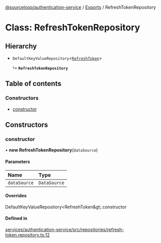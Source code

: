 [@sourceloop/authentication-service](../README.md) / [Exports](../modules.md) / RefreshTokenRepository

# Class: RefreshTokenRepository

## Hierarchy

- `DefaultKeyValueRepository`<[`RefreshToken`](RefreshToken.md)\>

  ↳ **`RefreshTokenRepository`**

## Table of contents

### Constructors

- [constructor](RefreshTokenRepository.md#constructor)

## Constructors

### constructor

• **new RefreshTokenRepository**(`dataSource`)

#### Parameters

| Name | Type |
| :------ | :------ |
| `dataSource` | `DataSource` |

#### Overrides

DefaultKeyValueRepository&lt;RefreshToken\&gt;.constructor

#### Defined in

[services/authentication-service/src/repositories/refresh-token.repository.ts:12](https://github.com/codeweb05/repo1/blob/ea19add/services/authentication-service/src/repositories/refresh-token.repository.ts#L12)
